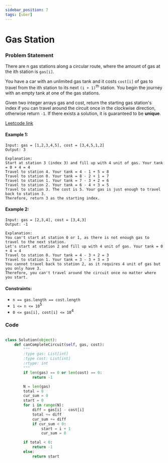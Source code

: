```yaml
---
sidebar_position: 7
tags: [uber]
---
```


# Gas Station

### Problem Statement

There are n gas stations along a circular route, where the amount of gas at the ith station is `gas[i]`.

You have a car with an unlimited gas tank and it costs `cost[i]` of gas to travel from the ith station to its next `(i + 1)`<sup>th</sup> station. You begin the journey with an empty tank at one of the gas stations.

Given two integer arrays gas and cost, return the starting gas station's index if you can travel around the circuit once in the clockwise direction, otherwise return `-1`. If there exists a solution, it is guaranteed to be **unique**.

[Leetcode link](https://leetcode.com/problems/gas-station/)

#### Example 1:

```
Input: gas = [1,2,3,4,5], cost = [3,4,5,1,2]
Output: 3

Explanation:
Start at station 3 (index 3) and fill up with 4 unit of gas. Your tank = 0 + 4 = 4
Travel to station 4. Your tank = 4 - 1 + 5 = 8
Travel to station 0. Your tank = 8 - 2 + 1 = 7
Travel to station 1. Your tank = 7 - 3 + 2 = 6
Travel to station 2. Your tank = 6 - 4 + 3 = 5
Travel to station 3. The cost is 5. Your gas is just enough to travel back to station 3.
Therefore, return 3 as the starting index.
```

#### Example 2:

```
Input: gas = [2,3,4], cost = [3,4,3]
Output: -1

Explanation:
You can't start at station 0 or 1, as there is not enough gas to travel to the next station.
Let's start at station 2 and fill up with 4 unit of gas. Your tank = 0 + 4 = 4
Travel to station 0. Your tank = 4 - 3 + 2 = 3
Travel to station 1. Your tank = 3 - 3 + 3 = 3
You cannot travel back to station 2, as it requires 4 unit of gas but you only have 3.
Therefore, you can't travel around the circuit once no matter where you start.
```

#### Constraints:

- `n == gas.length == cost.length`
- `1 <= n <= 10`<sup>5</sup>
- `0 <= gas[i], cost[i] <= 10`<sup>4</sup>

### Code

```python title="Python Code"

class Solution(object):
    def canCompleteCircuit(self, gas, cost):
        """
        :type gas: List[int]
        :type cost: List[int]
        :rtype: int
        """
        if len(gas) == 0 or len(cost) == 0:
            return -1

        N = len(gas)
        total = 0
        cur_sum = 0
        start = 0
        for i in range(N):
            diff = gas[i] - cost[i]
            total += diff
            cur_sum += diff
            if cur_sum < 0:
                start = i + 1
                cur_sum = 0

        if total < 0:
            return -1
        else:
            return start

```

